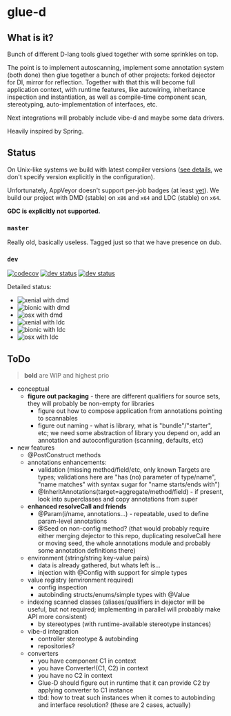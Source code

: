 # glue-d

## What is it?
 
Bunch of different D-lang tools glued together with some sprinkles on top.
 
The point is to implement autoscanning, implement some annotation system (both done)
then glue together a bunch of other projects: forked dejector for DI, mirror for
reflection. Together with that this will become full application context, with
runtime features, like autowiring, inheritance inspection and instantiation, as 
well as compile-time component scan, stereotyping, auto-implementation of interfaces,
etc.
 
Next integrations will probably include vibe-d and maybe some data drivers.
 
Heavily inspired by Spring.

## Status

On Unix-like systems we build with latest compiler versions ([see details](https://docs.travis-ci.com/user/languages/d/), 
we don't specify version explicitly in the configuration).

Unfortunately, AppVeyor doesn't support per-job badges (at least [yet](https://github.com/appveyor/ci/issues/1805)).
We build our project with DMD (stable) on `x86` and `x64` and LDC (stable) on `x64`.

**GDC is explicitly not supported.**

### `master`

Really old, basically useless. Tagged just so that we have presence on dub.

### `dev`

[![codecov](https://codecov.io/gh/FilipMalczak/glue-d/branch/dev/graph/badge.svg)](https://codecov.io/gh/FilipMalczak/glue-d/branch/dev)
[![dev status](https://img.shields.io/travis/FilipMalczak/glue-d/dev?logo=travis)](https://travis-ci.org/FilipMalczak/glue-d/branches) 
[![dev status](https://ci.appveyor.com/api/projects/status/v4rff987qgocuxmf/branch/dev?svg=true)](https://ci.appveyor.com/project/FilipMalczak/glue-d/branch/dev)

Detailed status:
* ![xenial with dmd](https://badges.herokuapp.com/travis/FilipMalczak/glue-d?branch=dev&env=CI_CONTEXT=xenial_dmd&label=Ubuntu%20Xenial%20with%20dmd)
* ![bionic with dmd](https://badges.herokuapp.com/travis/FilipMalczak/glue-d?branch=dev&env=CI_CONTEXT=bionic_dmd&label=Ubuntu%20Bionic%20with%20dmd)
* ![osx with dmd](https://badges.herokuapp.com/travis/FilipMalczak/glue-d?branch=dev&env=CI_CONTEXT=osx_dmd&label=OSX%20with%20dmd)
* ![xenial with ldc](https://badges.herokuapp.com/travis/FilipMalczak/glue-d?branch=dev&env=CI_CONTEXT=xenial_ldc&label=Ubuntu%20Xenial%20with%20ldc)
* ![bionic with ldc](https://badges.herokuapp.com/travis/FilipMalczak/glue-d?branch=dev&env=CI_CONTEXT=bionic_ldc&label=Ubuntu%20Bionic%20with%20ldc)
* ![osx with ldc](https://badges.herokuapp.com/travis/FilipMalczak/glue-d?branch=dev&env=CI_CONTEXT=osx_ldc&label=OSX%20with%20ldc)

 
## ToDo
 
> __bold__ are WIP and highest prio
 
* conceptual
  * __figure out packaging__ - there are different qualifiers for source sets, they
    will probably be non-empty for libraries
    * figure out how to compose application from annotations pointing to scannables
    * figure out naming - what is library, what is "bundle"/"starter", etc; 
      we need some abstraction of library you depend on, add an annotation and
      autoconfiguration (scanning, defaults, etc) 
* new features
  * @PostConstruct methods
  * annotations enhancements:
    * validation (missing method/field/etc, only known Targets are types; 
      validations here are "has (no) parameter of type/name", "name matches" 
      with syntax sugar for "name starts/ends with")
    * @InheritAnnotations(target=aggregate/method/field) - if present, look into 
      superclasses and copy annotations from super 
  * __enhanced resolveCall and friends__
    * @Param(i/name, annotations...) - repeatable, used to define param-level annotations
    * @Seed on non-config method? (that would probably require either merging 
      dejector to this repo, duplicating resolveCall here or moving seed, 
      the whole annotations module and probably some annotation definitions there)
  * environment (string/string key-value pairs)
    * data is already gathered, but whats left is...
    * injection with @Config with support for simple types
  * value registry (environment required)
    * config inspection
    * autobinding structs/enums/simple types with @Value
  * indexing scanned classes (aliases/qualifiers in dejector will be useful, but
    not required; implementing in parallel will probably make API more consistent)
    * by stereotypes (with runtime-available stereotype instances)
  * vibe-d integration
    * controller stereotype & autobinding
    * repositories?
  * converters
    * you have component C1 in context
    * you have Converter!(C1, C2) in context
    * you have no C2 in context
    * Glue-D should figure out in runtime that it can provide C2 by applying 
      converter to C1 instance
    * tbd: how to treat such instances when it comes to autobinding and interface
      resolution? (these are 2 cases, actually)
